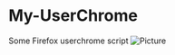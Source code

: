 # My-UserChrome
Some Firefox userchrome script
![Picture](https://user-images.githubusercontent.com/47905372/200127327-8ab26387-ca7c-45e7-b64b-9f6144b5979d.png)
